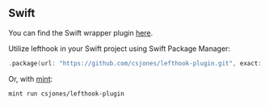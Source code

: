 ## Swift

You can find the Swift wrapper plugin [here](https://github.com/csjones/lefthook-plugin).

Utilize lefthook in your Swift project using Swift Package Manager:

```swift
.package(url: "https://github.com/csjones/lefthook-plugin.git", exact: "1.10.3"),
```

Or, with [mint](https://github.com/yonaskolb/Mint):

```bash
mint run csjones/lefthook-plugin
```
